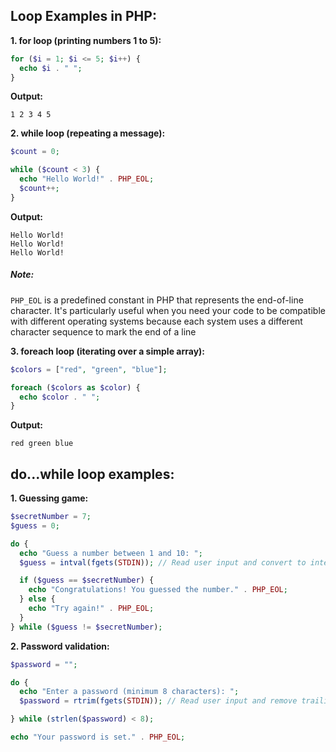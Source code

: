 ## Loop Examples in PHP:


**1. for loop (printing numbers 1 to 5):**

```php
for ($i = 1; $i <= 5; $i++) {
  echo $i . " ";
}
```

**Output:**

```
1 2 3 4 5 
```



**2. while loop (repeating a message):**

```php
$count = 0;

while ($count < 3) {
  echo "Hello World!" . PHP_EOL;
  $count++;
}
```

**Output:**

```
Hello World!
Hello World!
Hello World!
```

##### Note:
``` PHP_EOL ``` is a predefined constant in PHP that represents the end-of-line character. It's particularly useful when you need your code to be compatible with different operating systems because each system uses a different character sequence to mark the end of a line


**3. foreach loop (iterating over a simple array):**

```php
$colors = ["red", "green", "blue"];

foreach ($colors as $color) {
  echo $color . " ";
}
```

**Output:**

```
red green blue 
```

## do...while loop examples:

**1. Guessing game:**

```php
$secretNumber = 7;
$guess = 0;

do {
  echo "Guess a number between 1 and 10: ";
  $guess = intval(fgets(STDIN)); // Read user input and convert to integer

  if ($guess == $secretNumber) {
    echo "Congratulations! You guessed the number." . PHP_EOL;
  } else {
    echo "Try again!" . PHP_EOL;
  }
} while ($guess != $secretNumber);
```

**2. Password validation:**

```php
$password = "";

do {
  echo "Enter a password (minimum 8 characters): ";
  $password = rtrim(fgets(STDIN)); // Read user input and remove trailing newline

} while (strlen($password) < 8);

echo "Your password is set." . PHP_EOL;
```
